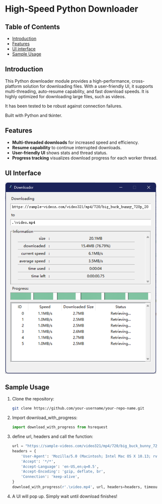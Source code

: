 # High-Speed Python Downloader

## Table of Contents
- [Introduction](#introduction)
- [Features](#features)
- [UI interface](#UIinterface)
- [Sample Usage](#usage)

## Introduction
This Python downloader module provides a high-performance, cross-platform solution for downloading files. With a user-friendly UI, it supports multi-threading, auto-resume capability, and fast download speeds. It is highly optimized for downloading large files, such as videos.

It has been tested to be robust against connection failures.

Built with Python and tkinter. 

## Features
- **Multi-threaded downloads** for increased speed and efficiency.
- **Resume capability** to continue interrupted downloads. 
- **User-friendly UI** shows stats and thread status.
- **Progress tracking** visualizes download progress for each worker thread.

## UI Interface

<img src="./screenshots/ui.png" alt="UI Screenshot" width="500" />

## Sample Usage
1. Clone the repository:
   ```bash
   git clone https://github.com/your-username/your-repo-name.git
2. Import download_with_progress:
   ```python
   import download_with_progress from hsrequest
3. define url, headers and call the function:
   ```python
   url = "https://sample-videos.com/video321/mp4/720/big_buck_bunny_720p_20mb.mp4"
   headers = {
       'User-Agent': 'Mozilla/5.0 (Macintosh; Intel Mac OS X 10.13; rv:56.0) Gecko/20100101 Firefox/56.0',
       'Accept': '*/*',
       'Accept-Language': 'en-US,en;q=0.5',
       'Accept-Encoding': 'gzip, deflate, br',
       'Connection': 'keep-alive',
   }
   download_with_progress(r'.\video.mp4', url, headers=headers, timeout=10, thread_count=6, method='GET')
4. A UI will pop up. Simply wait until download finishes!
